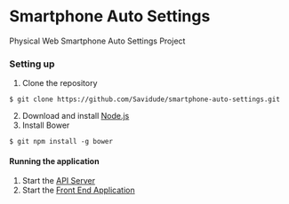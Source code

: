 # Smartphone Auto Settings
Physical Web Smartphone Auto Settings Project

### Setting up
1. Clone the repository
```shell
$ git clone https://github.com/Savidude/smartphone-auto-settings.git
```
2. Download and install [Node.js](https://nodejs.org/en/download/)
3. Install Bower
```shell
$ git npm install -g bower
```

#### Running the application
1. Start the [API Server](https://github.com/Savidude/smartphone-auto-settings/blob/master/api/README.md)
2. Start the [Front End Application](https://github.com/Savidude/smartphone-auto-settings/blob/master/front-end/README.md)

